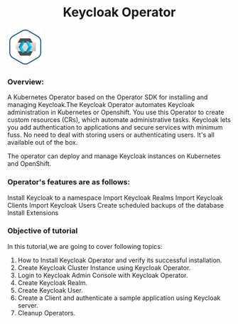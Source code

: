 <h1 align="center">Keycloak Operator</h1> 

![Logo](_images/keycloak-logo.png)



### Overview:

A Kubernetes Operator based on the Operator SDK for installing and managing Keycloak.The Keycloak Operator automates Keycloak administration in Kubernetes or Openshift. You use this Operator to create custom resources (CRs), which automate administrative tasks. 
Keycloak lets you add authentication to applications and secure services with minimum fuss. No need to deal with storing users or authenticating users. It's all available out of the box.

The operator can deploy and manage Keycloak instances on Kubernetes and OpenShift. 

### Operator's features are as follows:

Install Keycloak to a namespace
Import Keycloak Realms
Import Keycloak Clients
Import Keycloak Users
Create scheduled backups of the database
Install Extensions


### Objective of tutorial

In this tutorial,we are going to cover following topics:

1. How to Install Keycloak Operator and verify its successful installation.
2. Create Keycloak Cluster Instance using Keycloak Operator.
3. Login to Keycloak Admin Console with Keycloak Operator.
4. Create Keycloak Realm. 
5. Create Keycloak User.
6. Create a Client and authenticate a sample application using Keycloak server.
7. Cleanup Operators.
  
